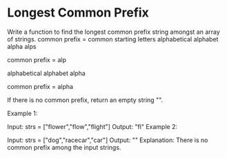 # Longest Common Prefix
Write a function to find the longest common prefix string amongst an array of strings.
common prefix = common starting letters
alphabetical
alphabet
alpha
alps

common prefix = alp

alphabetical
alphabet
alpha

common prefix = alpha


If there is no common prefix, return an empty string "".

Example 1:

Input: strs = ["flower","flow","flight"]
Output: "fl"
Example 2:

Input: strs = ["dog","racecar","car"]
Output: ""
Explanation: There is no common prefix among the input strings.